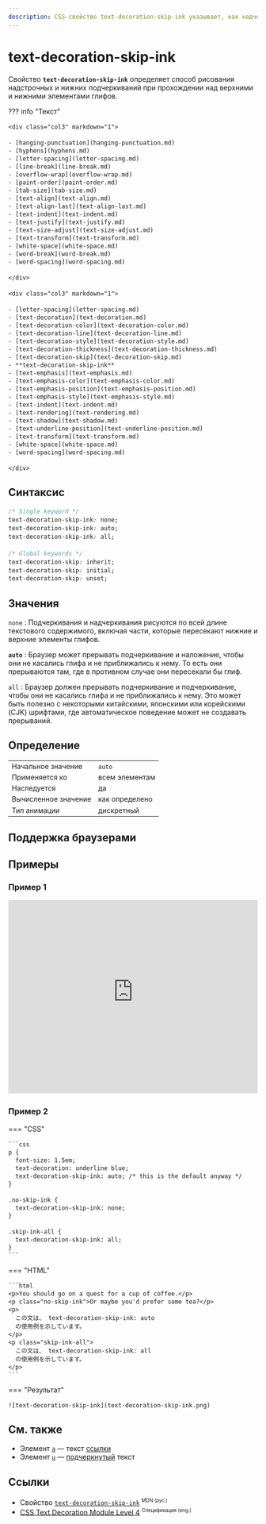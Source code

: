 ```yaml
---
description: CSS-свойство text-decoration-skip-ink указывает, как надчеркивания и подчеркивания рисуются, когда они проходят над надстрочными и подстрочными элементами глифа.
---
```


# text-decoration-skip-ink

Свойство **`text-decoration-skip-ink`** определяет способ рисования надстрочных и нижних подчеркиваний при прохождении над верхними и нижними элементами глифов.

??? info "Текст"

    <div class="col3" markdown="1">

    - [hanging-punctuation](hanging-punctuation.md)
    - [hyphens](hyphens.md)
    - [letter-spacing](letter-spacing.md)
    - [line-break](line-break.md)
    - [overflow-wrap](overflow-wrap.md)
    - [paint-order](paint-order.md)
    - [tab-size](tab-size.md)
    - [text-align](text-align.md)
    - [text-align-last](text-align-last.md)
    - [text-indent](text-indent.md)
    - [text-justify](text-justify.md)
    - [text-size-adjust](text-size-adjust.md)
    - [text-transform](text-transform.md)
    - [white-space](white-space.md)
    - [word-break](word-break.md)
    - [word-spacing](word-spacing.md)

    </div>

    <div class="col3" markdown="1">

    - [letter-spacing](letter-spacing.md)
    - [text-decoration](text-decoration.md)
    - [text-decoration-color](text-decoration-color.md)
    - [text-decoration-line](text-decoration-line.md)
    - [text-decoration-style](text-decoration-style.md)
    - [text-decoration-thickness](text-decoration-thickness.md)
    - [text-decoration-skip](text-decoration-skip.md)
    - **text-decoration-skip-ink**
    - [text-emphasis](text-emphasis.md)
    - [text-emphasis-color](text-emphasis-color.md)
    - [text-emphasis-position](text-emphasis-position.md)
    - [text-emphasis-style](text-emphasis-style.md)
    - [text-indent](text-indent.md)
    - [text-rendering](text-rendering.md)
    - [text-shadow](text-shadow.md)
    - [text-underline-position](text-underline-position.md)
    - [text-transform](text-transform.md)
    - [white-space](white-space.md)
    - [word-spacing](word-spacing.md)

    </div>

## Синтаксис

```css
/* Single keyword */
text-decoration-skip-ink: none;
text-decoration-skip-ink: auto;
text-decoration-skip-ink: all;

/* Global keywords */
text-decoration-skip: inherit;
text-decoration-skip: initial;
text-decoration-skip: unset;
```

## Значения

`none`
: Подчеркивания и надчеркивания рисуются по всей длине текстового содержимого, включая части, которые пересекают нижние и верхние элементы глифов.

**`auto`**
: Браузер может прерывать подчеркивание и наложение, чтобы они не касались глифа и не приближались к нему. То есть они прерываются там, где в противном случае они пересекали бы глиф.

`all`
: Браузер должен прерывать подчеркивание и подчеркивание, чтобы они не касались глифа и не приближались к нему. Это может быть полезно с некоторыми китайскими, японскими или корейскими (CJK) шрифтами, где автоматическое поведение может не создавать прерываний.

## Определение

|                      |                |
| -------------------- | -------------- |
| Начальное значение   | `auto`         |
| Применяется ко       | всем элементам |
| Наследуется          | да             |
| Вычисленное значение | как определено |
| Тип анимации         | дискретный     |

## Поддержка браузерами

<p class="ciu_embed" data-feature="mdn-css__properties__text-decoration-skip-ink" data-periods="future_1,current,past_1,past_2" data-accessible-colours="false"></p>

## Примеры

### Пример 1

<iframe class="interactive" frameborder="0" height="390" src="https://interactive-examples.mdn.mozilla.net/pages/css/text-decoration-skip-ink.html" title="text-decoration-skip-ink" width="100%"></iframe>

### Пример 2

=== "CSS"

    ```css
    p {
      font-size: 1.5em;
      text-decoration: underline blue;
      text-decoration-skip-ink: auto; /* this is the default anyway */
    }

    .no-skip-ink {
      text-decoration-skip-ink: none;
    }

    .skip-ink-all {
      text-decoration-skip-ink: all;
    }
    ```

=== "HTML"

    ```html
    <p>You should go on a quest for a cup of coffee.</p>
    <p class="no-skip-ink">Or maybe you'd prefer some tea?</p>
    <p>
      この文は、 text-decoration-skip-ink: auto
      の使用例を示しています。
    </p>
    <p class="skip-ink-all">
      この文は、 text-decoration-skip-ink: all
      の使用例を示しています。
    </p>
    ```

=== "Результат"

    ![text-decoration-skip-ink](text-decoration-skip-ink.png)

## См. также

- Элемент [`a`](/html/a/) — текст <a href="#">ссылки</a>
- Элемент [`u`](/html/u/) — <u>подчеркнутый</u> текст

## Ссылки

- Свойство [`text-decoration-skip-ink`](https://developer.mozilla.org/ru/docs/Web/CSS/text-decoration-skip-ink) <sup><small>MDN (рус.)</small></sup>
- [CSS Text Decoration Module Level 4](https://drafts.csswg.org/css-text-decor-4/#text-decoration-skip-ink-property) <sup><small>Спецификация (eng.)</small></sup>
